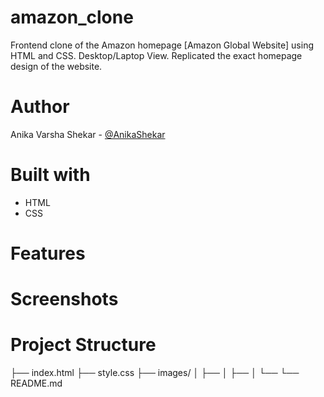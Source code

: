 # amazon_clone
Frontend clone of the Amazon homepage [Amazon Global Website] using HTML and CSS. Desktop/Laptop View. Replicated the exact homepage design of the website.

# Author
Anika Varsha Shekar - [@AnikaShekar](https://github.com/AnikaShekar)

# Built with
- HTML
- CSS

# Features

# Screenshots

# Project Structure
├── index.html
├── style.css
├── images/
│   ├── 
│   ├── 
│   └── 
└── README.md


